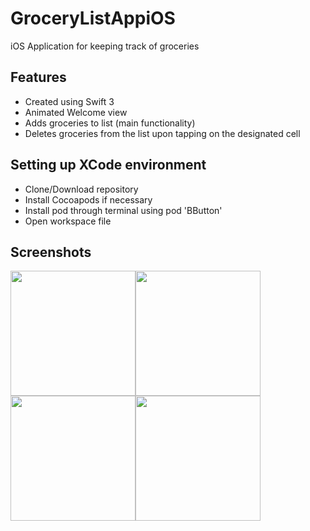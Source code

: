 # GroceryListAppiOS
iOS Application for keeping track of groceries

## Features

* Created using Swift 3
* Animated Welcome view
* Adds groceries to list (main functionality)
* Deletes groceries from the list upon tapping on the designated cell

## Setting up XCode environment

* Clone/Download repository
* Install Cocoapods if necessary
* Install pod through terminal using pod 'BButton'
* Open workspace file

## Screenshots


<img src="https://raw.github.com/keithatan/GroceryListAppiOS/master/images/img1.png" width="200"><img src="https://raw.github.com/keithatan/GroceryListAppiOS/master/images/img2.png" width="200"><img src="https://raw.github.com/keithatan/GroceryListAppiOS/master/images/img3.png" width="200"><img src="https://raw.github.com/keithatan/GroceryListAppiOS/master/images/img4.png" width="200">
